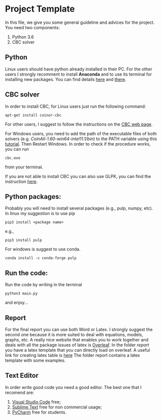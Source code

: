 # Project Template

In this file, we give you some general guideline and advices for the project. You need two components:

1. Python 3.6
1. CBC solver

## Python

Linux users should have python already installed in their PC. For the other users I strongly recomment to install **Anaconda** and to use its terminal for installing new packages. You can find details [here](https://www.anaconda.com/distribution/) and [there](https://www.anaconda.com/distribution/#download-section). 


## CBC solver
In order to install CBC, for Linux users just run the following command:
```
apt-get install coinor-cbc
```
For other users, I suggest to follow the instructions on the [CBC web page](https://projects.coin-or.org/Cbc).

For Windows users, you need to add the path of the executable files of both solvers (e.g. *CoinAll-1.60-win64-intel11.1/bin*) to the PATH variable using this [tutorial](https://www.computerhope.com/issues/ch000549.htm). Then Restart Windows. 
In order to check if the procedure works, you can run
~~~
cbc.exe
~~~
from your terminal.

If you are not able to install CBC you can also use GLPK, you can find the instruction [here](https://www.gnu.org/software/glpk/).

## Python packages:
Probably you will need to install several packages (e.g., pulp, numpy, etc). In linux my suggestion is to use pip
~~~
pip3 install <package name>
~~~
e.g., 
~~~
pip3 install pulp
~~~
For windows is suggest to use conda.
~~~
conda install -c conda-forge pulp 
~~~


## Run the code:
Run the code by writing in the terminal
```
python3 main.py
```
and enjoy...


## Report

For the final report you can use both Word or Latex.
I strongly suggest the second one because it is more suited to deal with equations, models, graphs, etc.
A really nice website that enables you to work together and deals with all the package issues of latex is [Overleaf](https://www.overleaf.com/). In the folder *report* you have a latex template that you can directly load on overleaf.
A useful link for creating latex table is [here](https://www.tablesgenerator.com/latex_tables)
The folder report contains a latex template with some examples.


## Text Editor

In order write good code you need a good editor. The best one that I recomend are:

1. [Visual Studio Code](https://code.visualstudio.com/) free;
1. [Sublime Text](https://www.sublimetext.com/) free for non commercial usage;
1. [PyCharm](https://www.jetbrains.com/pycharm/) free for students.


